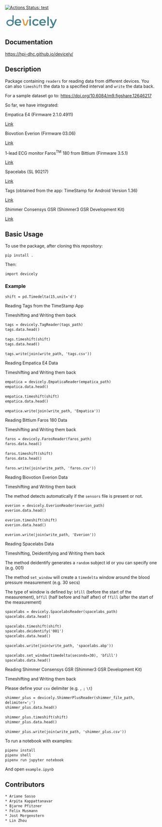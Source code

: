 [![Actions Status: test](https://github.com/hpi-dhc/devicely/workflows/test/badge.svg)](https://github.com/hpi-dhc/devicely/actions/workflows/test.yml)

![Devicely Logo](/imgs/logo/devicely-logo.png)

## Documentation

https://hpi-dhc.github.io/devicely/

## Description

Package containing `readers` for reading data from different devices.
You can also `timeshift` the data to a specified interval and `write` the data back.

For a sample dataset go to: https://doi.org/10.6084/m9.figshare.12646217

So far, we have integrated:

Empatica E4 (Firmware 2.1.0.4911)

[Link](https://e4.empatica.com/e4-wristband)

Biovotion Everion (Firmware 03.06)

[Link](https://www.biovotion.com/everion/)

1-lead ECG monitor Faros<sup>TM</sup> 180 from Bittium (Firmware 3.5.1)

[Link](https://shop.bittium.com/product/36/bittium-faros-180-solution-pack)

Spacelabs (SL 90217)

[Link](https://www.spacelabshealthcare.com/products/diagnostic-cardiology/abp-monitoring/90217a/)

Tags (obtained from the app: TimeStamp for Android Version 1.36)

[Link](https://play.google.com/store/apps/details?id=gj.timestamp&hl=en)

Shimmer Consensys GSR (Shimmer3 GSR Development Kit)

[Link](https://www.shimmersensing.com/products/gsr-optical-pulse-development-kit#specifications-tab)

## Basic Usage

To use the package, after cloning this repository:

```
pip install .
```

Then:
```
import devicely
```

### Example 

```
shift = pd.Timedelta(15,unit='d')
```

Reading Tags from the TimeStamp App

Timeshifting and Writing them back
```
tags = devicely.TagReader(tags_path)
tags.data.head()

tags.timeshift(shift)
tags.data.head()

tags.write(join(write_path, 'tags.csv'))
```

Reading Empatica E4 Data

Timeshifting and Writing them back
```
empatica = devicely.EmpaticaReader(empatica_path)
empatica.data.head()

empatica.timeshift(shift)
empatica.data.head()

empatica.write(join(write_path, 'Empatica'))
```

Reading Bittium Faros 180 Data

Timeshifting and Writing them back
```
faros = devicely.FarosReader(faros_path)
faros.data.head()

faros.timeshift(shift)
faros.data.head()

faros.write(join(write_path, 'faros.csv'))
```

Reading Biovotion Everion Data

Timeshifting and Writing them back

The method detects automatically if the `sensors` file is present or not.
```
everion = devicely.EverionReader(everion_path)
everion.data.head()

everion.timeshift(shift)
everion.data.head()

everion.write(join(write_path, 'Everion'))
```

Reading Spacelabs Data

Timeshifting, Deidentifying and Writing them back

The method deidentify generates a `random` subject id or you can specify one (e.g. 001)

The method `set_window` will create a `timedelta` window around the blood pressure measurement (e.g. 30 secs)

The type of window is defined by: `bfill` (before the start of the measurement),
`bffil` (half before and half after) of `ffill` (after the start of the measurement)
```
spacelabs = devicely.SpacelabsReader(spacelabs_path)
spacelabs.data.head()

spacelabs.timeshift(shift)
spacelabs.deidentify('001')
spacelabs.data.head()

spacelabs.write(join(write_path, 'spacelabs.abp'))

spacelabs.set_window(timedelta(seconds=30), 'bfill')
spacelabs.data.head()
```


Reading Shimmer Consensys GSR (Shimmer3 GSR Development Kit)

Timeshifting and Writing them back

Please define your `csv` delimiter (e.g. `,` `;` `\t`)
```
shimmer_plus = devicely.ShimmerPlusReader(shimmer_file_path, delimiter=';')
shimmer_plus.data.head()

shimmer_plus.timeshift(shift)
shimmer_plus.data.head()

shimmer_plus.write(join(write_path, 'shimmer_plus.csv'))
```


To run a notebook with examples:
```
pipenv install
pipenv shell
pipenv run jupyter notebook
```

And open `example.ipynb`


## Contributors

```
* Ariane Sasso
* Arpita Kappattanavar
* Bjarne Pfitzner
* Felix Musmann
* Jost Morgenstern
* Lin Zhou
```
